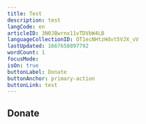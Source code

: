 ```yaml
---
title: Test
description: test
langCode: en
articleID: 3N0JBwrnx11vTDVbW4LB
languageCollectionID: OT1ecNHtzHdvt5VJX_vV
lastUpdated: 1667658897792
wordCount: 1
focusMode: 
isOn: true
buttonLabel: Donate
buttonAnchor: primary-action
buttonLink: test
---
```


<action-donate><h2>Donate</h2></action-donate>